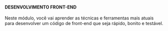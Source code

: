 #### DESENVOLVIMENTO FRONT-END

Neste módulo, você vai aprender as técnicas e ferramentas mais atuais para desenvolver um código de front-end que seja rápido, bonito e testável.
